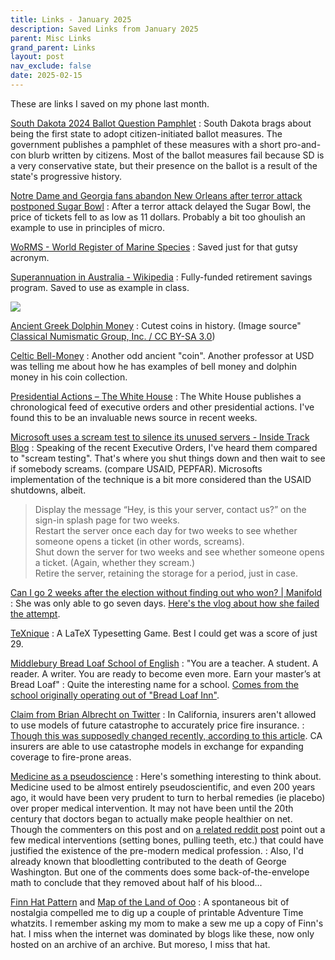 ```yaml
---
title: Links - January 2025
description: Saved Links from January 2025
parent: Misc Links
grand_parent: Links
layout: post
nav_exclude: false
date: 2025-02-15
---
```

These are links I saved on my phone last month.



[South Dakota 2024 Ballot Question Pamphlet](https://sdsos.gov/elections-voting/assets/2024%20Assets/2024GeneralBQPamphlet.FINALdocx.pdf)
: South Dakota brags about being the first state to adopt citizen-initiated ballot measures. The government publishes a pamphlet of these measures with a short pro-and-con blurb written by citizens. Most of the ballot measures fail because SD is a very conservative state, but their presence on the ballot is a result of the state's progressive history.

[Notre Dame and Georgia fans abandon New Orleans after terror attack postponed Sugar Bowl](https://www.dailymail.co.uk/sport/college-football/article-14244317/Notre-Dame-Georgia-fans-New-Orleans-terror-attack-Sugar-Bowl.html)
: After a terror attack delayed the Sugar Bowl, the price of tickets fell to as low as 11 dollars. Probably a bit too ghoulish an example to use in principles of micro.

[WoRMS - World Register of Marine Species](https://www.marinespecies.org/)
: Saved just for that gutsy acronym.

[Superannuation in Australia - Wikipedia](https://en.wikipedia.org/wiki/Superannuation_in_Australia)
: Fully-funded retirement savings program. Saved to use as example in class.

![](https://upload.wikimedia.org/wikipedia/commons/3/3c/SARMATIA%2C_Olbia._Circa_5th-4th_Century_BC.jpg)

[Ancient Greek Dolphin Money](https://www.ancient-origins.net/history-ancient-traditions/olbia-0016462)
: Cutest coins in history. (Image source" [Classical Numismatic Group, Inc. / CC BY-SA 3.0](https://commons.wikimedia.org/wiki/File:SARMATIA,_Olbia._Circa_5th-4th_Century_BC.jpg))

[Celtic Bell-Money](http://www.worldofcoins.eu/forum/index.php?topic=41295.0)
: Another odd ancient "coin". Another professor at USD was telling me about how he has examples of bell money and dolphin money in his coin collection.

[Presidential Actions – The White House](https://www.whitehouse.gov/presidential-actions/)
: The White House publishes a chronological feed of executive orders and other presidential actions. I've found this to be an invaluable news source in recent weeks.


[Microsoft uses a scream test to silence its unused servers - Inside Track Blog](https://www.microsoft.com/insidetrack/blog/microsoft-uses-a-scream-test-to-silence-its-unused-servers/)
: Speaking of the recent Executive Orders, I've heard them compared to "scream testing". That's where you shut things down and then wait to see if somebody screams. (compare USAID, PEPFAR). Microsofts implementation of the technique is a bit more considered than the USAID shutdowns, albeit.

> Display the message “Hey, is this your server, contact us?” on the sign-in splash page for two weeks.  
Restart the server once each day for two weeks to see whether someone opens a ticket (in other words, screams).  
Shut down the server for two weeks and see whether someone opens a ticket. (Again, whether they scream.)  
Retire the server, retaining the storage for a period, just in case.

<!--https://x.com/skibidiquasar/status/1884303840557895808-->


[Can I go 2 weeks after the election without finding out who won? | Manifold](https://manifold.markets/tftftftftftftftftftftftf/can-i-go-2-weeks-after-the-election?utm_source=substack&utm_medium=email)
: She was only able to go seven days. [Here's the vlog about how she failed the attempt](https://www.youtube.com/watch?v=SQBPelyJKwk).


[TeXnique](https://texnique.xyz/)
: A LaTeX Typesetting Game. Best I could get was a score of just 29.



[Middlebury Bread Loaf School of English](https://www.middlebury.edu/school-english/)
: "You are a teacher. A student. A reader. A writer. You are ready to become even more. Earn your master’s at Bread Loaf" 
: Quite the interesting name for a school. [Comes from the school originally operating out of "Bread Loaf Inn"](https://sites.middlebury.edu/breadloaf/the-experiment-bread-loaf-school-of-english/).


[Claim from Brian Albrecht on Twitter](https://x.com/BrianCAlbrecht/status/1877567257284419647#m)
: In California, insurers aren't allowed to use models of future catastrophe to accurately price fire insurance.
: [Though this was supposedly changed recently, according to this article](https://www.cbsnews.com/sanfrancisco/news/new-california-insurance-rule-will-increase-coverage-in-fire-prone-areas/). CA insurers are able to use catastrophe models in exchange for expanding coverage to fire-prone areas.

<!--https://x.com/smithkl42/status/1878260844217405788#m-->


[Medicine as a pseudoscience](https://westhunt.wordpress.com/2016/03/31/medicine-as-a-pseudoscience/)
: Here's something interesting to think about. Medicine used to be almost entirely pseudoscientific, and even 200 years ago, it would have been very prudent to turn to herbal remedies (ie placebo) over proper medical intervention. It may not have been until the 20th century that doctors began to actually make people healthier on net. Though the commenters on this post and on [a related reddit post](https://www.reddit.com/r/slatestarcodex/comments/hp9yoi/when_in_history_was_the_inflection_point_where/) point out a few medical interventions (setting bones, pulling teeth, etc.) that could have justified the existence of the pre-modern medical profession.
: Also, I'd already known that bloodletting contributed to the death of George Washington. But one of the comments does some back-of-the-envelope math to conclude that they removed about half of his blood...



<!--
Secret Teachings of All Ages: The Elements and Their Inhabitants
https://sacred-texts.com/eso/sta/sta25.htm
Inky Fool: Paracelsus, Gnomes, Sylphs and the Rape of the Lock
https://blog.inkyfool.com/2010/12/paracelsus-gnomes-sylphs-and-rape-of.html?m=1
-->

[Finn Hat Pattern](https://web.archive.org/web/20190427130244/http://archives.frederatorblogs.com/adventure_time/2010/03/24/finns-hat-is-awesomeeeee/) and [Map of the Land of Ooo](https://web.archive.org/web/20190428133844/http://archives.frederatorblogs.com/adventure_time/2009/05/01/the-land-of-ooo/)
: A spontaneous bit of nostalgia compelled me to dig up a couple of printable Adventure Time whatzits. I remember asking my mom to make a sew me up a copy of Finn's hat. I miss when the internet was dominated by blogs like these, now only hosted on an archive of an archive. But moreso, I miss that hat.

<!--
https://lisamalanij.blogspot.com/2011/10/costume-diy-001-adventure-time-with.html?m=1
-->